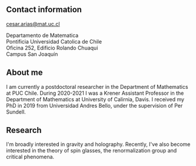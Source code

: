 ## Contact information
cesar.arias@mat.uc.cl

Departamento de Matematica  <br>
Pontificia Universidad Catolica de Chile <br>
Oficina 252, Edificio Rolando Chuaqui  <br>
Campus San Joaquín

## About me
I am currently a postdoctoral researcher in the Department of Mathematics at PUC Chile. During 2020-2021 I was a Krener Assistant Professor in the Department of Mathematics at University of Calirnia, Davis. I received my PhD in 2019 from Universidad Andres Bello, under the supervision of Per Sundell. 


## Research
I'm broadly interested in gravity and holography. Recently, I've also become interested in the theory of spin glasses, the renormalization group and critical phenomena.


